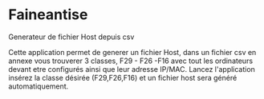 # Faineantise
Generateur de fichier Host depuis csv


Cette application permet de generer un fichier Host, dans un fichier csv en annexe vous trouverer 3 classes, F29 - F26 -F16 avec tout les ordinateurs devant etre configurés ainsi que leur adresse IP/MAC. Lancez l'application insérez la classe désirée (F29,F26,F16) et un fichier host sera généré automatiquement.
